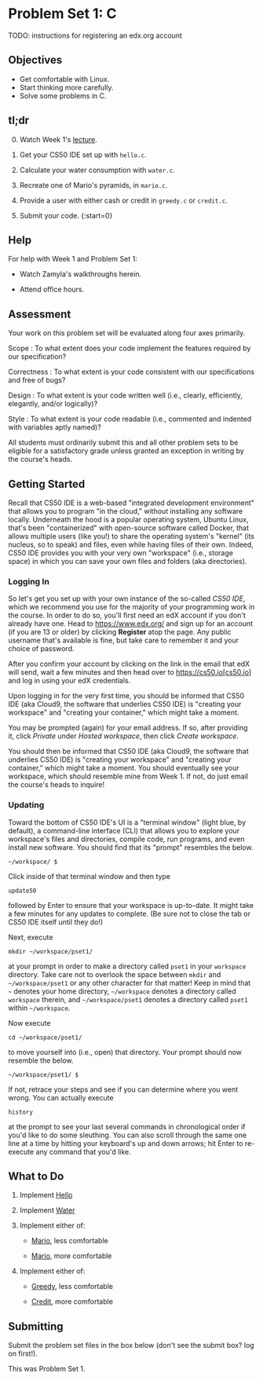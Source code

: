# Problem Set 1: C

TODO: instructions for registering an edx.org account

## Objectives

* Get comfortable with Linux.
* Start thinking more carefully.
* Solve some problems in C.

## tl;dr

0. Watch Week 1's [lecture](/lectures/week-1).

1. Get your CS50 IDE set up with `hello.c`.

2. Calculate your water consumption with `water.c`.

3. Recreate one of Mario's pyramids, in `mario.c`.

4. Provide a user with either cash or credit in `greedy.c` or `credit.c`.

5. Submit your code.
{:start=0}

## Help

For help with Week 1 and Problem Set 1:

- Watch Zamyla's walkthroughs herein.

- Attend office hours.

## Assessment

Your work on this problem set will be evaluated along four axes primarily.

Scope
: To what extent does your code implement the features required by our specification?

Correctness
: To what extent is your code consistent with our specifications and free of bugs?

Design
: To what extent is your code written well (i.e., clearly, efficiently, elegantly, and/or logically)?

Style
: To what extent is your code readable (i.e., commented and indented with variables aptly named)?

All students must ordinarily submit this and all other problem sets to be eligible for a satisfactory grade unless granted an exception in writing by the course's heads.

## Getting Started

Recall that CS50 IDE is a web-based "integrated development environment" that allows you to program "in the cloud," without installing any software locally. Underneath the hood is a popular operating system, Ubuntu Linux, that's been "containerized" with open-source software called Docker, that allows multiple users (like you!) to share the operating system's "kernel" (its nucleus, so to speak) and files, even while having files of their own. Indeed, CS50 IDE provides you with your very own "workspace" (i.e., storage space) in which you can save your own files and folders (aka directories).

### Logging In

So let's get you set up with your own instance of the so-called *CS50 IDE*, which we recommend you use for the majority of your programming work in the course. In order to do so, you'll first need an edX account if you don't already have one. Head to https://www.edx.org/ and sign up for an account (if you are 13 or older) by clicking **Register** atop the page. Any public username that's available is fine, but take care to remember it and your choice of password.

After you confirm your account by clicking on the link in the email that edX will send, wait a few minutes and then head over to https://cs50.io[cs50.io] and log in using your edX credentials. 

Upon logging in for the very first time, you should be informed that CS50 IDE (aka Cloud9, the software that underlies CS50 IDE) is "creating your workspace" and "creating your container," which might take a moment. 

You may be prompted (again) for your email address. If so, after providing it, click *Private* under *Hosted workspace*, then click *Create workspace*.

You should then be informed that CS50 IDE (aka Cloud9, the software that underlies CS50 IDE) is "creating your workspace" and "creating your container," which might take a moment. You should eventually see your workspace, which should resemble mine from Week 1. If not, do just email the course's heads to inquire!

### Updating

Toward the bottom of CS50 IDE's UI is a "terminal window" (light blue, by default), a command-line interface (CLI) that allows you to explore your workspace's files and directories, compile code, run programs, and even install new software. You should find that its "prompt" resembles the below.

	~/workspace/ $

Click inside of that terminal window and then type

	update50

followed by Enter to ensure that your workspace is up-to-date. It might take a few minutes for any updates to complete. (Be sure not to close the tab or CS50 IDE itself until they do!)

Next, execute

	mkdir ~/workspace/pset1/

at your prompt in order to make a directory called `pset1` in your `workspace` directory. Take care not to overlook the space between `mkdir` and `~/workspace/pset1` or any other character for that matter! Keep in mind that `~` denotes your home directory, `~/workspace` denotes a directory called `workspace` therein, and `~/workspace/pset1` denotes a directory called `pset1` within `~/workspace`.

Now execute

	cd ~/workspace/pset1/

to move yourself into (i.e., open) that directory. Your prompt should now resemble the below.

	~/workspace/pset1/ $

If not, retrace your steps and see if you can determine where you went wrong. You can actually execute

	history

at the prompt to see your last several commands in chronological order if you'd like to do some sleuthing. You can also scroll through the same one line at a time by hitting your keyboard's up and down arrows; hit Enter to re-execute any command that you'd like.

## What to Do

1. Implement [Hello](http://docs.cs50.net/problems/hello/hello.html)

2. Implement [Water](http://docs.cs50.net/problems/water/water.html)

3. Implement either of:

	- [Mario](http://docs.cs50.net/problems/mario/less/mario.html), less comfortable

	- [Mario](http://docs.cs50.net/problems/mario/more/mario.html), more comfortable

4. Implement either of:

	- [Greedy](http://docs.cs50.net/problems/greedy/greedy.html), less comfortable

	- [Credit](http://docs.cs50.net/problems/credit/credit.html), more comfortable

## Submitting

Submit the problem set files in the box below (don't see the submit box? log on first!). 

This was Problem Set 1.

